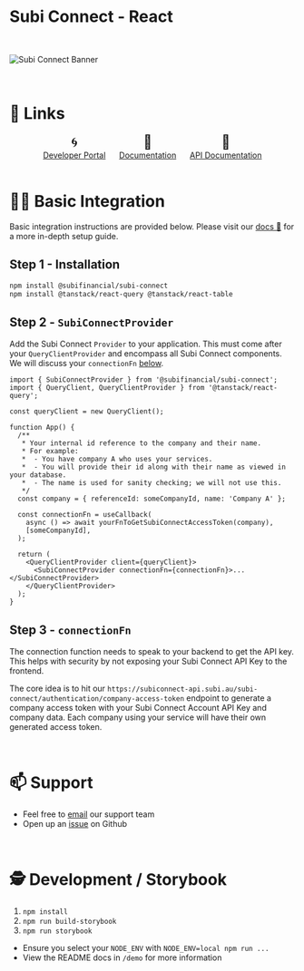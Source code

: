 # Subi Connect - React

<br />

![Subi Connect Banner](https://raw.githubusercontent.com/subifinancial/subi-connect/main/assets/subi-connect-banner.png)

<br />

# 🔗 Links

<ul style="list-style: none; padding: 0; margin: 0 auto; width: fit-content; text-align: center;">
  <li style="display: inline-block; margin-right: 20px;">
    <div style="display: flex; flex-direction: column; align-items: center;">
      <span style="font-size: 24px;">🌀</span>
      <a href="https://subiconnect.subi.au">Developer Portal</a>
    </div>
  </li>
  <li style="display: inline-block; margin-right: 20px;">
    <div style="display: flex; flex-direction: column; align-items: center;">
      <span style="font-size: 24px;">📄</span>
      <a href="https://subiconnect.subi.au/docs.html">Documentation</a>
    </div>
  </li>
  <li style="display: inline-block;">
    <div style="display: flex; flex-direction: column; align-items: center;">
      <span style="font-size: 24px;">📍</span>
      <a href="https://subiconnect.subi.au/http-api/api.html">API Documentation</a>
    </div>
  </li>
</ul>

<br />

# 👨‍💻 Basic Integration
Basic integration instructions are provided below. Please visit our [docs 📄](https://subiconnect.subi.au/docs.html) for a more in-depth setup guide.

## Step 1 - Installation

```bash
npm install @subifinancial/subi-connect
npm install @tanstack/react-query @tanstack/react-table
```

## Step 2 - `SubiConnectProvider`

Add the Subi Connect `Provider` to your application. This must come after your
`QueryClientProvider` and encompass all Subi Connect components. We will discuss
your `connectionFn` [below](#step-3---connectionfn).

```tsx filename="frontend"
import { SubiConnectProvider } from '@subifinancial/subi-connect';
import { QueryClient, QueryClientProvider } from '@tanstack/react-query';

const queryClient = new QueryClient();

function App() {
  /**
   * Your internal id reference to the company and their name.
   * For example:
   *  - You have company A who uses your services.
   *  - You will provide their id along with their name as viewed in your database.
   *  - The name is used for sanity checking; we will not use this.
   */
  const company = { referenceId: someCompanyId, name: 'Company A' };

  const connectionFn = useCallback(
    async () => await yourFnToGetSubiConnectAccessToken(company),
    [someCompanyId],
  );

  return (
    <QueryClientProvider client={queryClient}>
      <SubiConnectProvider connectionFn={connectionFn}>...</SubiConnectProvider>
    </QueryClientProvider>
  );
}
```

## Step 3 - `connectionFn`

The connection function needs to speak to your backend to get the API key. This
helps with security by not exposing your Subi Connect API Key to the frontend.

The core idea is to hit our
`https://subiconnect-api.subi.au/subi-connect/authentication/company-access-token`
endpoint to generate a company access token with your Subi Connect Account API
Key and company data. Each company using your service will have their own
generated access token.

<br />

# 📫 Support

- Feel free to [email](mailto:support@subi.au) our support team
- Open up an [issue](https://github.com/subifinancial/subi-connect/issues/) on Github

<br />

# 🕵️ Development / Storybook

1. `npm install`
2. `npm run build-storybook`
3. `npm run storybook`

- Ensure you select your `NODE_ENV` with `NODE_ENV=local npm run ...`
- View the README docs in `/demo` for more information
